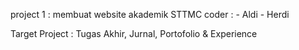 project 1 : membuat website akademik STTMC
coder : - Aldi
        - Herdi

Target Project : Tugas Akhir, Jurnal, Portofolio & Experience
